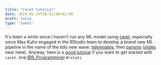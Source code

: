 ```yaml
---
title: "Caret tutorial"
date: 2019-02-23T20:51:00+01:00
draft: false
type: "tweet"
---
```


It's been a while since I haven't run any ML model using [caret](https://topepo.github.io/caret/index.html), especially since
Max Kuhn engaged in the RStudio team to develop a brand new ML pipeline in the
name of the tidy new wave: [tidymodels](https://github.com/tidymodels/tidymodels), then [parsnip](https://tidymodels.github.io/parsnip/) ([slides](https://r-medicine.com/talks/Kuhn.pdf) near here). Anyway,
here is a [good tutorial](https://www.machinelearningplus.com/machine-learning/caret-package/) if you want to get started with `caret`. (via
[@R\_Programming](https://twitter.com/R%5FProgramming/status/1099138097437003776)) `#rstats`
